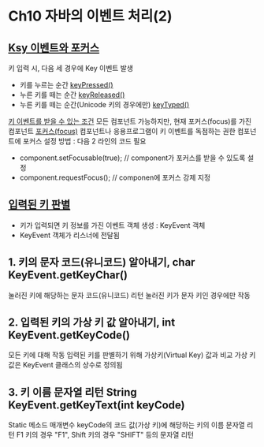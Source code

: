 # Ch10 자바의 이벤트 처리(2)

## <u>Ksy 이벤트와 포커스</u>
키 입력 시, 다음 세 경우에 Key 이벤트 발생
- 키를 누르는 순간  <u>keyPressed()</u>
- 누른 키를 떼는 순간 <u>keyReleased()</u>
- 누른 키를 떼는 순간(Unicode 키의 경우에만) <u>keyTyped()</u>

<u>키 이벤트를 받을 수 있는 조건</u>
모든 컴포넌트 가능하지만, 현재 포커스(focus)를 가진 컴포넌트
<u>포커스(focus)</u>
컴포넌트나 응용프로그램이 키 이벤트를 독점하는 권한
컴포넌트에 포커스 설정 방법 : 다음 2 라인의 코드 필요
- component.setFocusable(true); // component가 포커스를 받을 수 있도록 설정
- component.requestFocus(); // componen에 포커스 강제 지정

## <u>입력된 키 판별</u>

- 키가 입력되면 키 정보를 가진 이벤트 객체 생성  : KeyEvent 객체
- KeyEvent 객체가 리스너에 전달됨

## 1. 키의 문자 코드(유니코드) 알아내기, char KeyEvent.getKeyChar()
눌러진 키에 해당하는 문자 코드(유니코드) 리턴
눌러진 키가 문자 키인 경우에만 작동

##  2. 입력된 키의 가상 키 값 알아내기, int KeyEvent.getKeyCode()
모든 키에 대해 작동
입력된 키를 판별하기 위해 가상키(Virtual Key) 값과 비교
가상 키 값은 KeyEvent 클래스의 상수로 정의됨

## 3. 키 이름 문자열 리턴 String KeyEvent.getKeyText(int keyCode)
Static 메소드
매개변수 keyCode의 코드 값(가상 키)에 해당하는 키의 이름 문자열 리턴
F1 키의 경우 "F1", Shift 키의 경우 "SHIFT" 등의 문자열 리턴
